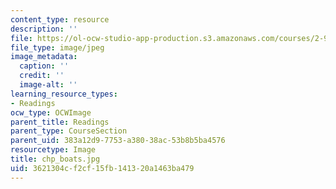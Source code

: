 ```yaml
---
content_type: resource
description: ''
file: https://ol-ocw-studio-app-production.s3.amazonaws.com/courses/2-993-special-topics-in-mechanical-engineering-the-art-and-science-of-boat-design-january-iap-2007/3621304cf2cf15fb141320a1463ba479_chp_boats.jpg
file_type: image/jpeg
image_metadata:
  caption: ''
  credit: ''
  image-alt: ''
learning_resource_types:
- Readings
ocw_type: OCWImage
parent_title: Readings
parent_type: CourseSection
parent_uid: 383a12d9-7753-a380-38ac-53b8b5ba4576
resourcetype: Image
title: chp_boats.jpg
uid: 3621304c-f2cf-15fb-1413-20a1463ba479
---
```


